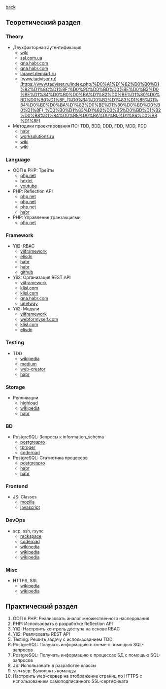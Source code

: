 [back](../../README.md)
## Теоретический раздел
### Theory
* Двухфакторная аутентификация
  * [wiki](https://ru.wikipedia.org/wiki/%D0%9C%D0%BD%D0%BE%D0%B3%D0%BE%D1%84%D0%B0%D0%BA%D1%82%D0%BE%D1%80%D0%BD%D0%B0%D1%8F_%D0%B0%D1%83%D1%82%D0%B5%D0%BD%D1%82%D0%B8%D1%84%D0%B8%D0%BA%D0%B0%D1%86%D0%B8%D1%8F)
  * [ssl.com.ua](https://ssl.com.ua/blog/what-is-2fa/)
  * [qna.habr.com](https://qna.habr.com/q/392444)
  * [qna.habr.com](https://qna.habr.com/q/392444)
  * [laravel.demiart.ru](https://laravel.demiart.ru/two-factor-email-verification/)
  * [www.tadviser.ru](https://www.tadviser.ru/index.php/%D0%A1%D1%82%D0%B0%D1%82%D1%8C%D1%8F:%D0%9C%D0%BD%D0%BE%D0%B3%D0%BE%D1%84%D0%B0%D0%BA%D1%82%D0%BE%D1%80%D0%BD%D0%B0%D1%8F_(%D0%B4%D0%B2%D1%83%D1%85%D1%84%D0%B0%D0%BA%D1%82%D0%BE%D1%80%D0%BD%D0%B0%D1%8F)_%D0%B0%D1%83%D1%82%D0%B5%D0%BD%D1%82%D0%B8%D1%84%D0%B8%D0%BA%D0%B0%D1%86%D0%B8%D1%8F)
* Методики проектирования ПО: TDD, BDD, DDD, FDD, MDD, PDD
  * [habr](https://habr.com/ru/post/459620/)
  * [worksolutions.ru](https://worksolutions.ru/blog/driven-development/)
  * [wiki](https://ru.wikipedia.org/wiki/%D0%9F%D1%80%D0%B5%D0%B4%D0%BC%D0%B5%D1%82%D0%BD%D0%BE-%D0%BE%D1%80%D0%B8%D0%B5%D0%BD%D1%82%D0%B8%D1%80%D0%BE%D0%B2%D0%B0%D0%BD%D0%BD%D0%BE%D0%B5_%D0%BF%D1%80%D0%BE%D0%B5%D0%BA%D1%82%D0%B8%D1%80%D0%BE%D0%B2%D0%B0%D0%BD%D0%B8%D0%B5)
  * [wiki](https://ru.wikipedia.org/wiki/%D0%A0%D0%B0%D0%B7%D1%80%D0%B0%D0%B1%D0%BE%D1%82%D0%BA%D0%B0_%D1%87%D0%B5%D1%80%D0%B5%D0%B7_%D1%82%D0%B5%D1%81%D1%82%D0%B8%D1%80%D0%BE%D0%B2%D0%B0%D0%BD%D0%B8%D0%B5)
### Language
* ООП в PHP: Трейты
  * [php.net](https://www.php.net/manual/ru/language.oop5.traits.php)
  * [hexlet](https://ru.hexlet.io/courses/php-classes/lessons/traits/theory_unit)
  * [youtube](https://www.youtube.com/watch?v=HkvfyY_NeAQ)
* PHP: Reflection API
  * [php.net](https://www.php.net/manual/ru/book.reflection.php)
  * [php.net](https://www.php.net/manual/ru/language.attributes.reflection.php)
  * [php.net](https://www.php.net/manual/ru/language.attributes.reflection.php)
  * [habr](https://habr.com/ru/post/433266/)
* PHP: Управление транзакциями
  * [php.net](https://www.php.net/manual/ru/pdo.transactions.php)
### Framework
* Yii2: RBAC
  * [yiiframework](https://www.yiiframework.com/doc/guide/2.0/ru/security-authorization)
  * [elisdn](https://elisdn.ru/blog/87/seo-service-on-yii2-adding-rbac)
  * [habr](https://habr.com/ru/post/235485/)
  * [habr](https://habr.com/ru/post/327170/)
  * [github](https://github.com/carono/yii2-rbac)
* Yii2: Организация REST API
  * [yiiframework](https://www.yiiframework.com/doc/guide/2.0/ru/rest-quick-start)
  * [klisl.com](https://klisl.com/yii2-api-rest.html)
  * [klisl.com](https://klisl.com/yii2-api-rest.html)
  * [qna.habr.com](https://qna.habr.com/q/648200)
  * [unetway](https://unetway.com/tutorial/yii-restful-web-services)
* Yii2: Модули
  * [yiiframework](https://yiiframework.com.ua/ru/doc/guide/2/structure-modules/)
  * [webformyself.com](https://webformyself.com/yii2-moduli/)
  * [klisl.com](https://klisl.com/statistics_module.html)
  * [elisdn](https://elisdn.ru/blog/85/seo-service-on-yii2-reusing-of-modules)
### Testing
* TDD
  * [wikipedia](https://ru.wikipedia.org/wiki/%D0%A0%D0%B0%D0%B7%D1%80%D0%B0%D0%B1%D0%BE%D1%82%D0%BA%D0%B0_%D1%87%D0%B5%D1%80%D0%B5%D0%B7_%D1%82%D0%B5%D1%81%D1%82%D0%B8%D1%80%D0%BE%D0%B2%D0%B0%D0%BD%D0%B8%D0%B5)
  * [medium](https://medium.com/@lucyhackwrench/%D1%87%D1%82%D0%BE-%D1%82%D0%B0%D0%BA%D0%BE%D0%B5-tdd-%D0%B8-bdd-%D0%BD%D0%B0-%D0%BF%D0%B0%D0%BB%D1%8C%D1%86%D0%B0%D1%85-%D0%B8-%D1%87%D1%82%D0%BE-%D0%B4%D0%BE%D0%BB%D0%B6%D0%B5%D0%BD-%D0%B7%D0%BD%D0%B0%D1%82%D1%8C-%D0%BE-%D0%BD%D0%B8%D1%85-%D1%84%D1%80%D0%BE%D0%BD%D1%82%D0%B5%D0%BD%D0%B4%D0%B5%D1%80-701a10e06bb9)
  * [web-creator](https://web-creator.ru/articles/about_tdd)
  * [habr](https://habr.com/ru/hub/tdd/)
### Storage
* Репликации
  * [highload](https://highload.today/replikatsiya-dannykh/)
  * [wikipedia](https://ru.wikipedia.org/wiki/%D0%A0%D0%B5%D0%BF%D0%BB%D0%B8%D0%BA%D0%B0%D1%86%D0%B8%D1%8F_(%D0%B2%D1%8B%D1%87%D0%B8%D1%81%D0%BB%D0%B8%D1%82%D0%B5%D0%BB%D1%8C%D0%BD%D0%B0%D1%8F_%D1%82%D0%B5%D1%85%D0%BD%D0%B8%D0%BA%D0%B0))
  * [habr](https://habr.com/ru/post/514500/)
### BD
* PostgreSQL: Запросы к information_schema
  * [postgrespro](https://postgrespro.ru/docs/postgresql/13/information-schema)
  * [tproger](https://tproger.ru/translations/useful-postgresql-commands/)
  * [coderoad](https://coderoad.ru/2276644/%D0%9F%D0%B5%D1%80%D0%B5%D1%87%D0%B8%D1%81%D0%BB%D0%B8%D1%82%D0%B5-%D0%B2%D1%81%D0%B5-%D1%82%D0%B0%D0%B1%D0%BB%D0%B8%D1%86%D1%8B-%D0%B2-postgresql-information_schema)
* PostgreSQL: Статистика процессов
  * [postgrespro](https://postgrespro.ru/docs/postgresql/13/monitoring-stats)
  * [habr](https://habr.com/ru/company/pgdayrussia/blog/329542/)
  * [habr](https://habr.com/ru/post/486710/)
### Frontend
* JS: Classes
  * [mozilla](https://developer.mozilla.org/ru/docs/Web/JavaScript/Reference/Classes)
  * [javascript](https://learn.javascript.ru/es-class)
### DevOps
* scp, ssh, rsync
  * [rackspace](https://docs.rackspace.com/support/how-to/copy-files-with-scp-and-rsync/)
  * [coderoad](https://coderoad.ru/20244585/%D0%A7%D0%B5%D0%BC-scp-%D0%BE%D1%82%D0%BB%D0%B8%D1%87%D0%B0%D0%B5%D1%82%D1%81%D1%8F-%D0%BE%D1%82-rsync)
  * [wikipedia](https://ru.wikipedia.org/wiki/SCP)
  * [wikipedia](https://ru.wikipedia.org/wiki/SSH)
  * [wikipedia](https://ru.wikipedia.org/wiki/Rsync)
### Misc
* HTTPS, SSL
  * [wikipedia](https://ru.wikipedia.org/wiki/HTTPS)
  * [wikipedia](https://ru.wikipedia.org/wiki/SSL)
## Практический раздел
1. ООП в PHP: Реализовать аналог множественного наследования
2. PHP: Использовать в разработке Reflection API
3. Yii2: Настроить контроль доступа на основе RBAC
4. Yii2: Реализовать REST API
5. Testing: Решить задачу с использованием TDD
6. PostgreSQL: Получать информацию о схеме с помощью SQL-запросов
7. PostgreSQL: Получать информацию о процессах БД с помощью SQL-запросов
8. JS: Использовать в разработке классы
9. ssh+scp: Выполнять команды
10. Настроить web-сервер на отображение страниц по HTTPS с использованием самоподписанного SSL-сертификата
